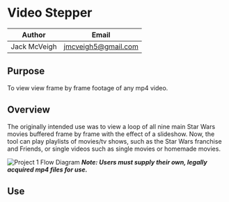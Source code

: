 # Video Stepper

| Author | Email |
| ------ | ----- |
| Jack McVeigh | <jmcveigh5@gmail.com> |

## Purpose
To view view frame by frame footage of any mp4 video.

## Overview
The originally intended use was to view a loop of all nine main Star Wars movies buffered frame by frame with the effect of a slideshow. Now, the tool can play playlists of movies/tv shows, such as the Star Wars franchise and Friends, or single videos such as single movies or homemade movies.

![Project 1 Flow Diagram](assets/readme/raspberry_pi_display.png)
***Note: Users must supply their own, legally acquired mp4 files for use.***

## Use

